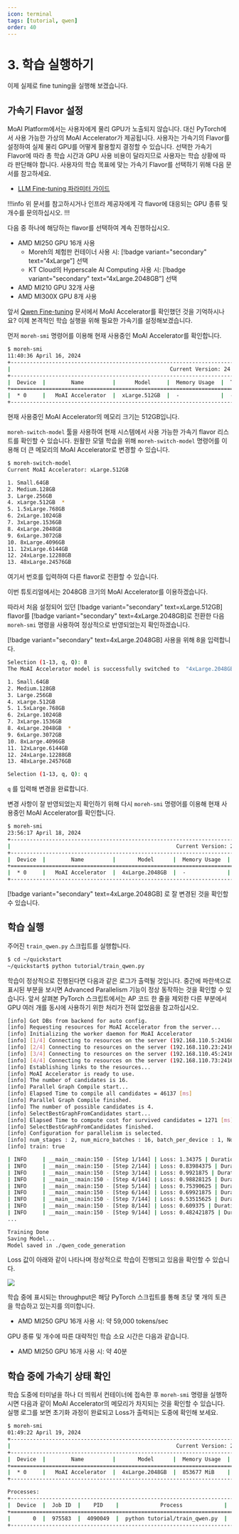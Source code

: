 ```yaml
---
icon: terminal
tags: [tutorial, qwen]
order: 40
---
```


# 3. 학습 실행하기

이제 실제로 fine tuning을 실행해 보겠습니다.

## 가속기 Flavor 설정

MoAI Platform에서는 사용자에게 물리 GPU가 노출되지 않습니다. 대신 PyTorch에서 사용 가능한 가상의 MoAI Accelerator가 제공됩니다. 사용자는 가속기의 Flavor를 설정하여 실제 물리 GPU를 어떻게 활용할지 결정할 수 있습니다. 선택한 가속기 Flavor에 따라 총 학습 시간과 GPU 사용 비용이 달라지므로 사용자는 학습 상황에 따라 판단해야 합니다. 사용자의 학습 목표에 맞는 가속기 Flavor를 선택하기 위해 다음 문서를 참고하세요.

- [LLM Fine-tuning 파라미터 가이드](/Supported_Documents/LLM_param_guide.md)

!!!info 
위 문서를 참고하시거나 인프라 제공자에게 각 flavor에 대응되는 GPU 종류 및 개수를 문의하십시오.
!!!

다음 중 하나에 해당하는 flavor를 선택하여 계속 진행하십시오.

- AMD MI250 GPU 16개 사용
    - Moreh의 체험판 컨테이너 사용 시: [!badge variant="secondary" text=“4xLarge”] 선택
    - KT Cloud의 Hyperscale AI Computing 사용 시: [!badge variant="secondary" text=“4xLarge.2048GB”] 선택
- AMD MI210 GPU 32개 사용
- AMD MI300X GPU 8개 사용

앞서 [Qwen Fine-tuning](index.md) 문서에서 MoAI Accelerator를 확인했던 것을 기억하시나요? 이제 본격적인 학습 실행을 위해 필요한 가속기를 설정해보겠습니다.

먼저  `moreh-smi` 명령어를 이용해 현재 사용중인 MoAI Accelerator를 확인합니다.

```bash
$ moreh-smi
11:40:36 April 16, 2024
+---------------------------------------------------------------------------------------------------+
|                                                  Current Version: 24.2.0  Latest Version: 24.2.0  |
+---------------------------------------------------------------------------------------------------+
|  Device  |        Name         |      Model     |  Memory Usage  |  Total Memory  |  Utilization  |
+===================================================================================================+
|  * 0     |   MoAI Accelerator  |  xLarge.512GB  |  -             |  -             |  -            |
+---------------------------------------------------------------------------------------------------+
```

현재 사용중인 MoAI Accelerator의 메모리 크기는 512GB입니다. 

`moreh-switch-model` 툴을 사용하여 현재 시스템에서 사용 가능한 가속기 flavor 리스트를 확인할 수 있습니다. 원활한 모델 학습을 위해 `moreh-switch-model` 명령어를 이용해 더 큰 메모리의 MoAI Accelerator로 변경할 수 있습니다. 

```bash
$ moreh-switch-model
Current MoAI Accelerator: xLarge.512GB

1. Small.64GB
2. Medium.128GB
3. Large.256GB
4. xLarge.512GB  *
5. 1.5xLarge.768GB
6. 2xLarge.1024GB
7. 3xLarge.1536GB
8. 4xLarge.2048GB
9. 6xLarge.3072GB
10. 8xLarge.4096GB
11. 12xLarge.6144GB
12. 24xLarge.12288GB
13. 48xLarge.24576GB
```

여기서 번호를 입력하여 다른 flavor로 전환할 수 있습니다. 

이번 튜토리얼에서는 2048GB 크기의 MoAI Accelerator를 이용하겠습니다.

따라서 처음 설정되어 있던 [!badge variant="secondary" text=xLarge.512GB] flavor를 [!badge variant="secondary" text=4xLarge.2048GB]로 전환한 다음 `moreh-smi` 명령을 사용하여 정상적으로 반영되었는지 확인하겠습니다. 

[!badge variant="secondary" text=4xLarge.2048GB] 사용을 위해 8을 입력합니다.


```bash
Selection (1-13, q, Q): 8
The MoAI Accelerator model is successfully switched to  "4xLarge.2048GB".

1. Small.64GB
2. Medium.128GB
3. Large.256GB
4. xLarge.512GB
5. 1.5xLarge.768GB
6. 2xLarge.1024GB
7. 3xLarge.1536GB
8. 4xLarge.2048GB  *
9. 6xLarge.3072GB
10. 8xLarge.4096GB
11. 12xLarge.6144GB
12. 24xLarge.12288GB
13. 48xLarge.24576GB

Selection (1-13, q, Q): q 
```

`q` 를 입력해 변경을 완료합니다.

변경 사항이 잘 반영되었는지 확인하기 위해 다시 `moreh-smi` 명령어를 이용해 현재 사용중인 MoAI Accelerator를 확인합니다.

```bash
$ moreh-smi
23:56:17 April 18, 2024
+-----------------------------------------------------------------------------------------------------+
|                                                    Current Version: 24.2.0  Latest Version: 24.2.0  |
+-----------------------------------------------------------------------------------------------------+
|  Device  |        Name         |       Model      |  Memory Usage  |  Total Memory  |  Utilization  |
+=====================================================================================================+
|  * 0     |   MoAI Accelerator  |  4xLarge.2048GB  |  -             |  -             |  -            |
+-----------------------------------------------------------------------------------------------------+
```

[!badge variant="secondary" text=4xLarge.2048GB] 로 잘 변경된 것을 확인할 수 있습니다.

## 학습 실행

주어진 `train_qwen.py` 스크립트를 실행합니다.

```bash
$ cd ~/quickstart
~/quickstart$ python tutorial/train_qwen.py
```

학습이 정상적으로 진행된다면 다음과 같은 로그가 출력될 것입니다. 중간에 파란색으로 표시된 부분을 보시면 Advanced Parallelism 기능이 정상 동작하는 것을 확인할 수 있습니다. 앞서 살펴본 PyTorch 스크립트에서는 AP 코드 한 줄을 제외한 다른 부분에서 GPU 여러 개를 동시에 사용하기 위한 처리가 전혀 없었음을 참고하십시오.

```bash
[info] Got DBs from backend for auto config.
[info] Requesting resources for MoAI Accelerator from the server...
[info] Initializing the worker daemon for MoAI Accelerator
[info] [1/4] Connecting to resources on the server (192.168.110.5:24168)...
[info] [2/4] Connecting to resources on the server (192.168.110.23:24168)...
[info] [3/4] Connecting to resources on the server (192.168.110.45:24168)...
[info] [4/4] Connecting to resources on the server (192.168.110.73:24168)...
[info] Establishing links to the resources...
[info] MoAI Accelerator is ready to use.
[info] The number of candidates is 16.
[info] Parallel Graph Compile start...
[info] Elapsed Time to compile all candidates = 46137 [ms]
[info] Parallel Graph Compile finished.
[info] The number of possible candidates is 4.
[info] SelectBestGraphFromCandidates start...
[info] Elapsed Time to compute cost for survived candidates = 1271 [ms]
[info] SelectBestGraphFromCandidates finished.
[info] Configuration for parallelism is selected.
[info] num_stages : 2, num_micro_batches : 16, batch_per_device : 1, No TP, recomputation : false, distribute_param : true
[info] train: true

| INFO     | __main__:main:150 - [Step 1/144] | Loss: 1.34375 | Duration: 57.79 | Throughput: 9072.25 tokens/sec
| INFO     | __main__:main:150 - [Step 2/144] | Loss: 0.83984375 | Duration: 7.42 | Throughput: 70685.21 tokens/sec
| INFO     | __main__:main:150 - [Step 3/144] | Loss: 0.9921875 | Duration: 10.37 | Throughput: 50536.92 tokens/sec
| INFO     | __main__:main:150 - [Step 4/144] | Loss: 0.98828125 | Duration: 9.84 | Throughput: 53281.45 tokens/sec
| INFO     | __main__:main:150 - [Step 5/144] | Loss: 0.75390625 | Duration: 10.41 | Throughput: 50347.46 tokens/sec
| INFO     | __main__:main:150 - [Step 6/144] | Loss: 0.69921875 | Duration: 10.60 | Throughput: 49452.14 tokens/sec
| INFO     | __main__:main:150 - [Step 7/144] | Loss: 0.53515625 | Duration: 10.65 | Throughput: 49214.62 tokens/sec
| INFO     | __main__:main:150 - [Step 8/144] | Loss: 0.609375 | Duration: 7.67 | Throughput: 68339.57 tokens/sec
| INFO     | __main__:main:150 - [Step 9/144] | Loss: 0.482421875 | Duration: 10.43 | Throughput: 50256.04 tokens/sec
...

Training Done
Saving Model...
Model saved in ./qwen_code_generation
```

Loss 값이 아래와 같이 나타나며 정상적으로 학습이 진행되고 있음을 확인할 수 있습니다. 

![](loss.png)

학습 중에 표시되는 throughput은 해당 PyTorch 스크립트를 통해 초당 몇 개의 토큰을 학습하고 있는지를 의미합니다.

- AMD MI250 GPU 16개 사용 시: 약 59,000 tokens/sec

GPU 종류 및 개수에 따른 대략적인 학습 소요 시간은 다음과 같습니다.

- AMD MI250 GPU 16개 사용 시: 약 40분

## 학습 중에 가속기 상태 확인


학습 도중에 터미널을 하나 더 띄워서 컨테이너에 접속한 후 `moreh-smi` 명령을 실행하시면 다음과 같이 MoAI Accelerator의 메모리가 차지되는 것을 확인할 수 있습니다. 실행 로그를 보면 초기화 과정이 완료되고 Loss가 출력되는 도중에 확인해 보세요.

```bash
$ moreh-smi
01:49:22 April 19, 2024
+-----------------------------------------------------------------------------------------------------+
|                                                    Current Version: 24.2.0  Latest Version: 24.2.0  |
+-----------------------------------------------------------------------------------------------------+
|  Device  |        Name         |       Model      |  Memory Usage  |  Total Memory  |  Utilization  |
+=====================================================================================================+
|  * 0     |   MoAI Accelerator  |  4xLarge.2048GB  |  853677 MiB    |  2096640 MiB   |  100 %        |
+-----------------------------------------------------------------------------------------------------+

Processes:
+------------------------------------------------------------------------------------+
|  Device  |  Job ID  |    PID    |             Process             |  Memory Usage  |
+====================================================================================+
|       0  |  975583  |  4090049  |  python tutorial/train_qwen.py  |  853677 MiB    |
+------------------------------------------------------------------------------------+
```

